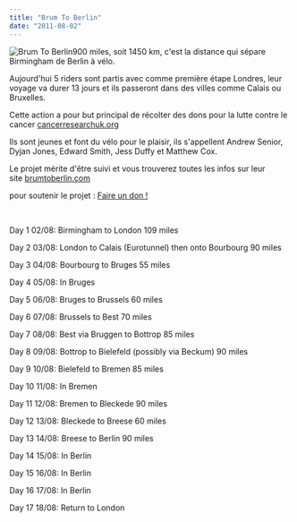 ```yaml
---
title: "Brum To Berlin"
date: "2011-08-02"
---
```


![](http://www.guidoline.com/wp-content/uploads/2011/08/229252_143077859097684_128497113889092_280413_2967062_n.jpg "Brum To Berlin")900 miles, soit 1450 km, c'est la distance qui sépare Birmingham de Berlin à vélo.

Aujourd'hui 5 riders sont partis avec comme première étape Londres, leur voyage va durer 13 jours et ils passeront dans des villes comme Calais ou Bruxelles.

Cette action a pour but principal de récolter des dons pour la lutte contre le cancer [cancerresearchuk.org](http://www.cancerresearchuk.org/)

Ils sont jeunes et font du vélo pour le plaisir, ils s'appellent Andrew Senior, Dyjan Jones, Edward Smith, Jess Duffy et Matthew Cox.

Le projet mérite d'être suivi et vous trouverez toutes les infos sur leur site [brumtoberlin.com](http://www.brumtoberlin.com/)

pour soutenir le projet : [Faire un don !](http://www.justgiving.com/brumtoberlin/eurl.axd/86cb1ddc9e2ec04882f6169eb85318e5 "Faire un don")

 

Day 1 02/08: Birmingham to London 109 miles

Day 2 03/08: London to Calais (Eurotunnel) then onto Bourbourg 90 miles

Day 3 04/08: Bourbourg to Bruges 55 miles

Day 4 05/08: In Bruges

Day 5 06/08: Bruges to Brussels 60 miles

Day 6 07/08: Brussels to Best 70 miles

Day 7 08/08: Best via Bruggen to Bottrop 85 miles

Day 8 09/08: Bottrop to Bielefeld (possibly via Beckum) 90 miles

Day 9 10/08: Bielefeld to Bremen 85 miles

Day 10 11/08: In Bremen

Day 11 12/08: Bremen to Bleckede 90 miles

Day 12 13/08: Bleckede to Breese 60 miles

Day 13 14/08: Breese to Berlin 90 miles

Day 14 15/08: In Berlin

Day 15 16/08: In Berlin

Day 16 17/08: In Berlin

Day 17 18/08: Return to London
